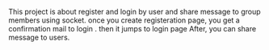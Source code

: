 This project is about register and login by user and share message to group members using socket.
     once you create registeration page, you get a confirmation mail to login . then it jumps to login page
      After, you can share message to users. 
